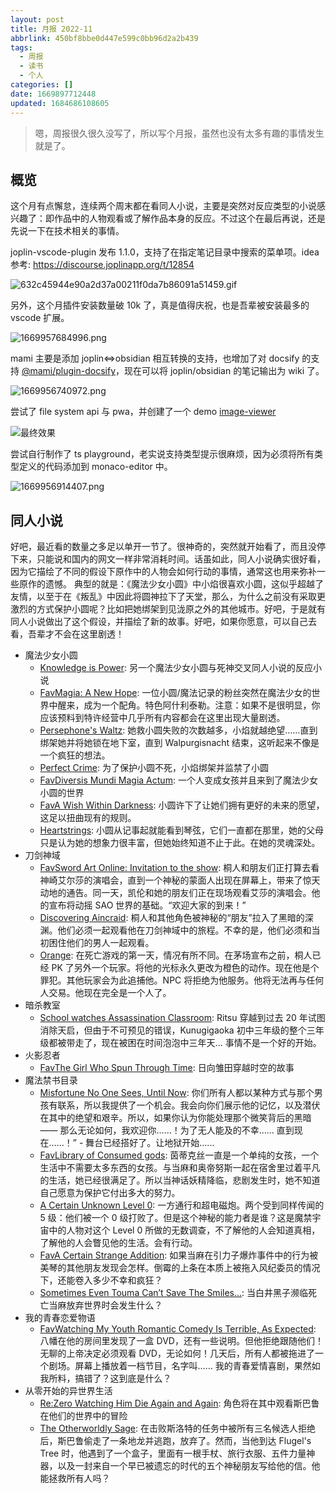 ```yaml
---
layout: post
title: 月报 2022-11
abbrlink: 450bf8bbe0d447e599c0bb96d2a2b439
tags:
  - 周报
  - 读书
  - 个人
categories: []
date: 1669897712448
updated: 1684686108605
---
```


> 嗯，周报很久很久没写了，所以写个月报，虽然也没有太多有趣的事情发生就是了。

## 概览

这个月有点懈怠，连续两个周末都在看同人小说，主要是突然对反应类型的小说感兴趣了：即作品中的人物观看或了解作品本身的反应。不过这个在最后再说，还是先说一下在技术相关的事情。

joplin-vscode-plugin 发布 1.1.0，支持了在指定笔记目录中搜索的菜单项。idea 参考: <https://discourse.joplinapp.org/t/12854>

![632c45944e90a2d37a00211f0da7b86091a51459.gif](/resources/5c75dbca68964c418b1871ec6846446a.gif)

另外，这个月插件安装数量破 10k 了，真是值得庆祝，也是吾辈被安装最多的 vscode 扩展。

![1669957684996.png](/resources/d87e29b824244374a56ed85a113040a7.png)

mami 主要是添加 joplin<=>obsidian 相互转换的支持，也增加了对 docsify 的支持 [@mami/plugin-docsify](https://www.npmjs.com/package/@mami/plugin-docsify)，现在可以将 joplin/obsidian 的笔记输出为 wiki 了。

![1669956740972.png](/resources/e24f12ebdd9648678f739dacb5774bdf.png)

尝试了 file system api 与 pwa，并创建了一个 demo [image-viewer](https://image-viewer.rxliuli.com/)

![最终效果](https://github.com/rxliuli/image-viewer/raw/master/docs/demo.gif)

尝试自行制作了 ts playground，老实说支持类型提示很麻烦，因为必须将所有类型定义的代码添加到 monaco-editor 中。

![1669956914407.png](/resources/9d65c31166db43d5a7faba19a753a880.png)

## 同人小说

好吧，最近看的数量之多足以单开一节了。很神奇的，突然就开始看了，而且没停下来，只能说和国内的网文一样非常消耗时间。话虽如此，同人小说确实很好看，因为它描绘了不同的假设下原作中的人物会如何行动的事情，通常这也用来弥补一些原作的遗憾。
典型的就是：《魔法少女小圆》中小焰很喜欢小圆，这似乎超越了友情，以至于在《叛乱》中因此将圆神拉下了天堂，那么，为什么之前没有采取更激烈的方式保护小圆呢？比如把她绑架到见泷原之外的其他城市。好吧，于是就有同人小说做出了这个假设，并描绘了新的故事。好吧，如果你愿意，可以自己去看，吾辈才不会在这里剧透！

- 魔法少女小圆
  - [Knowledge is Power](https://archiveofourown.org/works/31263467/): 另一个魔法少女小圆与死神交叉同人小说的反应小说
  - [FavMagia: A New Hope](https://www.fanfiction.net/s/13942972/): 一位小圆/魔法记录的粉丝突然在魔法少女的世界中醒来，成为一个配角。特色阿什利泰勒。注意：如果不是很明显，你应该预料到特许经营中几乎所有内容都会在这里出现大量剧透。
  - [Persephone's Waltz](https://archiveofourown.org/works/577310/): 她救小圆失败的次数越多，小焰就越绝望……直到绑架她并将她锁在地下室，直到 Walpurgisnacht 结束，这听起来不像是一个疯狂的想法。
  - [Perfect Crime](https://www.fanfiction.net/s/11339239/): 为了保护小圆不死，小焰绑架并监禁了小圆
  - [FavDiversis Mundi Magia Actum](https://www.fanfiction.net/s/13409084/): 一个人变成女孩并且来到了魔法少女小圆的世界
  - [FavA Wish Within Darkness](https://www.fanfiction.net/s/11551156/): 小圆许下了让她们拥有更好的未来的愿望，这足以扭曲现有的规则。
  - [Heartstrings](https://archiveofourown.org/works/32241079/): 小圆从记事起就能看到琴弦，它们一直都在那里，她的父母只是认为她的想象力很丰富，但她始终知道不止于此。在她的灵魂深处。
- 刀剑神域
  - [FavSword Art Online: Invitation to the show](https://www.fanfiction.net/s/13114758/): 桐人和朋友们正打算去看神崎艾尔莎的演唱会，直到一个神秘的蒙面人出现在屏幕上，带来了惊天动地的通告。同一天，凯伦和她的朋友们正在现场观看艾莎的演唱会。他的宣布将动摇 SAO 世界的基础。“欢迎大家的到来！”
  - [Discovering Aincraid](https://archiveofourown.org/works/4097260/): 桐人和其他角色被神秘的“朋友”拉入了黑暗的深渊。他们必须一起观看他在刀剑神域中的旅程。不幸的是，他们必须和当初困住他们的男人一起观看。
  - [Orange](https://archiveofourown.org/works/22026883/): 在死亡游戏的第一天，情况有所不同。在茅场宣布之前，桐人已经 PK 了另外一个玩家。将他的光标永久更改为橙色的动作。现在他是个罪犯。其他玩家会为此追捕他。NPC 将拒绝为他服务。他将无法再与任何人交易。他现在完全是一个人了。
- 暗杀教室
  - [School watches Assassination Classroom](https://archiveofourown.org/works/24225712/): Ritsu 穿越到过去 20 年试图消除天启，但由于不可预见的错误，Kunugigaoka 初中三年级的整个三年级都被带走了，现在被困在时间泡泡中三年天... 事情不是一个好的开始。
- 火影忍者
  - [FavThe Girl Who Spun Through Time](https://www.fanfiction.net/s/10474631/): 日向雏田穿越时空的故事
- 魔法禁书目录
  - [Misfortune No One Sees, Until Now](https://www.fanfiction.net/s/13538042/): 你们所有人都以某种方式与那个男孩有联系，所以我提供了一个机会。我会向你们展示他的记忆，以及潜伏在其中的绝望和艰辛。所以，如果你认为你能处理那个微笑背后的黑暗 —— 那么无论如何，我欢迎你……！为了无人能及的不幸…… 直到现在……！” - 舞台已经搭好了。让地狱开始......
  - [FavLibrary of Consumed gods](https://www.fanfiction.net/s/13776469/): 茵蒂克丝一直是一个单纯的女孩，一个生活中不需要太多东西的女孩。与当麻和奥帝努斯一起在宿舍里过着平凡的生活，她已经很满足了。所以当神话妖精降临，悲剧发生时，她不知道自己愿意为保护它付出多大的努力。
  - [A Certain Unknown Level 0](https://www.fanfiction.net/s/8918264/): 一方通行和超电磁炮。两个受到同样传闻的 5 级：他们被一个 0 级打败了。但是这个神秘的能力者是谁？这是魔禁宇宙中的人物对这个 Level 0 所做的无数调查，不了解他的人会知道真相，了解他的人会瞥见他的生活。会有行动。
  - [FavA Certain Strange Addition](https://www.fanfiction.net/s/12696204/): 如果当麻在引力子爆炸事件中的行为被美琴的其他朋友发现会怎样。倒霉的上条在本质上被拖入风纪委员的情况下，还能卷入多少不幸和疯狂？
  - [Sometimes Even Touma Can’t Save The Smiles…](https://archiveofourown.org/works/25020067/): 当白井黑子濒临死亡当麻放弃世界时会发生什么？
- 我的青春恋爱物语
  - [FavWatching My Youth Romantic Comedy Is Terrible, As Expected](https://www.fanfiction.net/s/13897216/): 八幡在他的房间里发现了一盒 DVD，还有一些说明。但他拒绝跟随他们！无聊的上帝决定必须观看 DVD，无论如何！几天后，所有人都被拖进了一个剧场。屏幕上播放着一档节目，名字叫…… 我的青春爱情喜剧，果然如我所料，搞错了？这到底是什么？
- 从零开始的异世界生活
  - [Re:Zero Watching Him Die Again and Again](https://archiveofourown.org/works/27548665/): 角色将在其中观看斯巴鲁在他们的世界中的冒险
  - [The Otherworldly Sage](https://archiveofourown.org/works/35089096/): 在击败斯洛特的任务中被所有三名候选人拒绝后，斯巴鲁偷走了一条地龙并逃跑，放弃了。然而，当他到达 Flugel's Tree 时，他遇到了一个盒子，里面有一根手杖、旅行衣服、五件力量神器，以及一封来自一个早已被遗忘的时代的五个神秘朋友写给他的信。他能拯救所有人吗？
